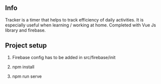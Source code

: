 
## Info 

Tracker is a timer that helps to track efficiency of daily activities.
It is especially useful when learning / working at home.
Completed with Vue Js library and firebase.


## Project setup 

1. Firebase config has to be added in src/firebase/init

2. npm install

3. npm run serve  

